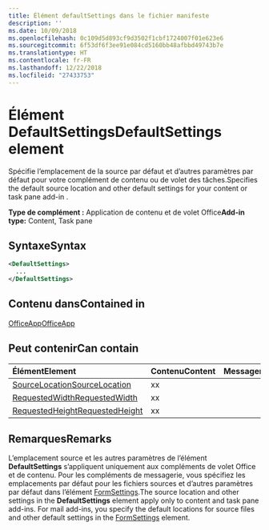 ```yaml
---
title: Élément defaultSettings dans le fichier manifeste
description: ''
ms.date: 10/09/2018
ms.openlocfilehash: 0c109d5d893cf9d3502f1cbf1724007f01e623e6
ms.sourcegitcommit: 6f53df6f3ee91e084cd5160bb48afbbd49743b7e
ms.translationtype: HT
ms.contentlocale: fr-FR
ms.lasthandoff: 12/22/2018
ms.locfileid: "27433753"
---
```

# <a name="defaultsettings-element"></a><span data-ttu-id="686ea-102">Élément DefaultSettings</span><span class="sxs-lookup"><span data-stu-id="686ea-102">DefaultSettings element</span></span>

<span data-ttu-id="686ea-103">Spécifie l’emplacement de la source par défaut et d’autres paramètres par défaut pour votre complément de contenu ou de volet des tâches.</span><span class="sxs-lookup"><span data-stu-id="686ea-103">Specifies the default source location and other default settings for your content or task pane add-in .</span></span>

<span data-ttu-id="686ea-104">**Type de complément :** Application de contenu et de volet Office</span><span class="sxs-lookup"><span data-stu-id="686ea-104">**Add-in type:** Content, Task pane</span></span>

## <a name="syntax"></a><span data-ttu-id="686ea-105">Syntaxe</span><span class="sxs-lookup"><span data-stu-id="686ea-105">Syntax</span></span>

```XML
<DefaultSettings>
  ...
</DefaultSettings>
```

## <a name="contained-in"></a><span data-ttu-id="686ea-106">Contenu dans</span><span class="sxs-lookup"><span data-stu-id="686ea-106">Contained in</span></span>

[<span data-ttu-id="686ea-107">OfficeApp</span><span class="sxs-lookup"><span data-stu-id="686ea-107">OfficeApp</span></span>](officeapp.md)

## <a name="can-contain"></a><span data-ttu-id="686ea-108">Peut contenir</span><span class="sxs-lookup"><span data-stu-id="686ea-108">Can contain</span></span>

|<span data-ttu-id="686ea-109">**Élément**</span><span class="sxs-lookup"><span data-stu-id="686ea-109">**Element**</span></span>|<span data-ttu-id="686ea-110">**Contenu**</span><span class="sxs-lookup"><span data-stu-id="686ea-110">**Content**</span></span>|<span data-ttu-id="686ea-111">**Messagerie**</span><span class="sxs-lookup"><span data-stu-id="686ea-111">**Mail**</span></span>|<span data-ttu-id="686ea-112">**TaskPane**</span><span class="sxs-lookup"><span data-stu-id="686ea-112">**TaskPane**</span></span>|
|:-----|:-----|:-----|:-----|
|[<span data-ttu-id="686ea-113">SourceLocation</span><span class="sxs-lookup"><span data-stu-id="686ea-113">SourceLocation</span></span>](sourcelocation.md)|<span data-ttu-id="686ea-114">x</span><span class="sxs-lookup"><span data-stu-id="686ea-114">x</span></span>||<span data-ttu-id="686ea-115">x</span><span class="sxs-lookup"><span data-stu-id="686ea-115">x</span></span>|
|[<span data-ttu-id="686ea-116">RequestedWidth</span><span class="sxs-lookup"><span data-stu-id="686ea-116">RequestedWidth</span></span>](requestedwidth.md)|<span data-ttu-id="686ea-117">x</span><span class="sxs-lookup"><span data-stu-id="686ea-117">x</span></span>|||
|[<span data-ttu-id="686ea-118">RequestedHeight</span><span class="sxs-lookup"><span data-stu-id="686ea-118">RequestedHeight</span></span>](requestedheight.md)|<span data-ttu-id="686ea-119">x</span><span class="sxs-lookup"><span data-stu-id="686ea-119">x</span></span>|||

## <a name="remarks"></a><span data-ttu-id="686ea-120">Remarques</span><span class="sxs-lookup"><span data-stu-id="686ea-120">Remarks</span></span>

<span data-ttu-id="686ea-121">L’emplacement source et les autres paramètres de l’élément **DefaultSettings** s’appliquent uniquement aux compléments de volet Office et de contenu. Pour les compléments de messagerie, vous spécifiez les emplacements par défaut pour les fichiers sources et d’autres paramètres par défaut dans l’élément [FormSettings](formsettings.md).</span><span class="sxs-lookup"><span data-stu-id="686ea-121">The source location and other settings in the  **DefaultSettings** element apply only to content and task pane add-ins. For mail add-ins, you specify the default locations for source files and other default settings in the [FormSettings](formsettings.md) element.</span></span>

